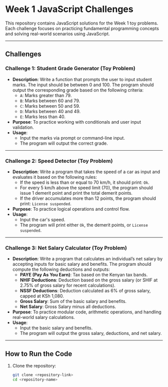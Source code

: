 # Week 1 JavaScript Challenges

This repository contains JavaScript solutions for the Week 1 toy problems. Each challenge focuses on practicing fundamental programming concepts and solving real-world scenarios using JavaScript.

---

## **Challenges**

### **Challenge 1: Student Grade Generator (Toy Problem)**
- **Description**: Write a function that prompts the user to input student marks. The input should be between 0 and 100. The program should output the corresponding grade based on the following criteria:
  - `A`: Marks greater than 79.
  - `B`: Marks between 60 and 79.
  - `C`: Marks between 50 and 59.
  - `D`: Marks between 40 and 49.
  - `E`: Marks less than 40.
- **Purpose**: To practice working with conditionals and user input validation.
- **Usage**:
  - Input the marks via prompt or command-line input.
  - The program will output the correct grade.

---

### **Challenge 2: Speed Detector (Toy Problem)**
- **Description**: Write a program that takes the speed of a car as input and evaluates it based on the following rules:
  - If the speed is less than or equal to 70 km/h, it should print: `Ok`.
  - For every 5 km/h above the speed limit (70), the program should issue 1 demerit point and print the total demerit points.
  - If the driver accumulates more than 12 points, the program should print: `License suspended`.
- **Purpose**: To practice logical operations and control flow.
- **Usage**:
  - Input the car's speed.
  - The program will print either `Ok`, the demerit points, or `License suspended`.

---

### **Challenge 3: Net Salary Calculator (Toy Problem)**
- **Description**: Write a program that calculates an individual’s net salary by accepting inputs for basic salary and benefits. The program should compute the following deductions and outputs:
  - **PAYE (Pay As You Earn)**: Tax based on the Kenyan tax bands.
  - **NHIF Deductions**: Deduction based on the gross salary (or SHIF at 2.75% of gross salary for recent calculations).
  - **NSSF Deductions**: Deduction calculated as 6% of gross salary, capped at KSh 1,080.
  - **Gross Salary**: Sum of the basic salary and benefits.
  - **Net Salary**: Gross Salary minus all deductions.
- **Purpose**: To practice modular code, arithmetic operations, and handling real-world salary calculations.
- **Usage**:
  - Input the basic salary and benefits.
  - The program will output the gross salary, deductions, and net salary.

---

## **How to Run the Code**
1. Clone the repository:
   ```bash
   git clone <repository-link>
   cd <repository-name>
